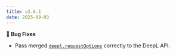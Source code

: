 ```yaml
---
title: v3.6.1
date: 2025-09-03
---
```


**🐞 Bug Fixes**

- Pass merged [`deepl.requestOptions`](/docs/content-translator/configuration/section#deepl-configuration) correctly to the DeepL API.
